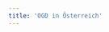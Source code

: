 ```yaml
---
title: 'OGD in Österreich'
---
```


<style>
  figure {
    max-width: 400px;
    float: left;

    left: 0pt;

  }
  figcaption {
    text-align: center;
   }

   #oekosystem{
   }


</style>
